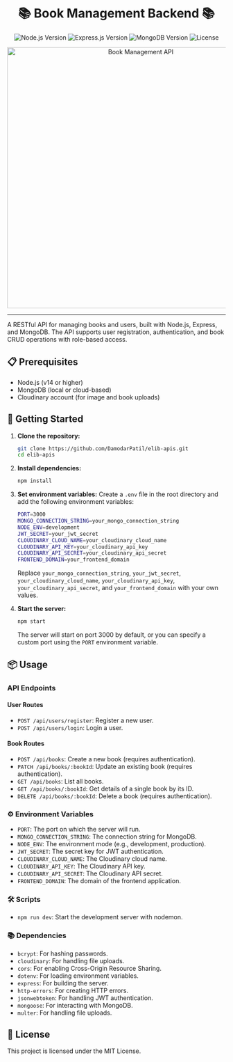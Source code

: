 <h1 align="center">📚 Book Management Backend 📚</h1>
<p align="center">
  <img src="https://img.shields.io/badge/Node.js-v14%2B-green" alt="Node.js Version">
  <img src="https://img.shields.io/badge/Express.js-4.x-blue" alt="Express.js Version">
  <img src="https://img.shields.io/badge/MongoDB-v4%2B-green" alt="MongoDB Version">
  <img src="https://img.shields.io/badge/License-MIT-blue.svg" alt="License">
</p>

<p align="center">
  <img src="https://user-images.githubusercontent.com/your-image-url" alt="Book Management API" width="600">
</p>

---

A RESTful API for managing books and users, built with Node.js, Express, and MongoDB. The API supports user registration, authentication, and book CRUD operations with role-based access.

## 📋 Prerequisites

- Node.js (v14 or higher)
- MongoDB (local or cloud-based)
- Cloudinary account (for image and book uploads)

## 🚀 Getting Started

1. **Clone the repository:**

   ```bash
   git clone https://github.com/DamodarPatil/elib-apis.git
   cd elib-apis

   ```

2. **Install dependencies:**

   ```bash
   npm install

   ```

3. **Set environment variables:**
   Create a `.env` file in the root directory and add the following environment variables:

   ```bash
   PORT=3000
   MONGO_CONNECTION_STRING=your_mongo_connection_string
   NODE_ENV=development
   JWT_SECRET=your_jwt_secret
   CLOUDINARY_CLOUD_NAME=your_cloudinary_cloud_name
   CLOUDINARY_API_KEY=your_cloudinary_api_key
   CLOUDINARY_API_SECRET=your_cloudinary_api_secret
   FRONTEND_DOMAIN=your_frontend_domain
   ```

   Replace `your_mongo_connection_string`, `your_jwt_secret`, `your_cloudinary_cloud_name`, `your_cloudinary_api_key`, `your_cloudinary_api_secret`, and `your_frontend_domain` with your own values.

4. **Start the server:**

   ```bash
   npm start

   ```

   The server will start on port 3000 by default, or you can specify a custom port using the `PORT` environment variable.

## 📦 Usage

### API Endpoints

#### User Routes

- `POST /api/users/register`: Register a new user.
- `POST /api/users/login`: Login a user.

#### Book Routes

- `POST /api/books`: Create a new book (requires authentication).
- `PATCH /api/books/:bookId`: Update an existing book (requires authentication).
- `GET /api/books`: List all books.
- `GET /api/books/:bookId`: Get details of a single book by its ID.
- `DELETE /api/books/:bookId`: Delete a book (requires authentication).

### ⚙️ Environment Variables

- `PORT`: The port on which the server will run.
- `MONGO_CONNECTION_STRING`: The connection string for MongoDB.
- `NODE_ENV`: The environment mode (e.g., development, production).
- `JWT_SECRET`: The secret key for JWT authentication.
- `CLOUDINARY_CLOUD_NAME`: The Cloudinary cloud name.
- `CLOUDINARY_API_KEY`: The Cloudinary API key.
- `CLOUDINARY_API_SECRET`: The Cloudinary API secret.
- `FRONTEND_DOMAIN`: The domain of the frontend application.

### 🛠️ Scripts

- `npm run dev`: Start the development server with nodemon.

### 📚 Dependencies

- `bcrypt`: For hashing passwords.
- `cloudinary`: For handling file uploads.
- `cors`: For enabling Cross-Origin Resource Sharing.
- `dotenv`: For loading environment variables.
- `express`: For building the server.
- `http-errors`: For creating HTTP errors.
- `jsonwebtoken`: For handling JWT authentication.
- `mongoose`: For interacting with MongoDB.
- `multer`: For handling file uploads.

## 📝 License

This project is licensed under the MIT License.
